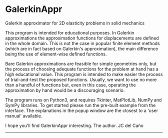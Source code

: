 # GalerkinAppr
Galerkin approximator for 2D elasticity problems in solid mechanics

This program is intended for educational purposes. In Galerkin approximations the approximation functions for displacements are defined in the whole domain. This is not the case in popular finite element methods (which are in fact based on Galerkin's approximation), the main difference being the use of element-wise defined functions.

Bare Galerkin approximations are feasible for simple geometries only, but the process of choosing adequate functions for the problem at hand has a high educational value. This program is intended to make easier the process of trial-and-test the proposed functions. Usually, we want to use no more than a handful of functions but, even in this case, operating the approximation by hand would be a discouraging scenario.

The program runs on Python3, and requires Tkinter, MatPlotLib, NumPy and SymPy libraries.
To get started please run the pre-built example from the interface. The explanations in the popup window are the closest to a 'user manual' available.

I hope you'll find GalerkinAppr interesting.
The author.
JC del Caño
_____________________
